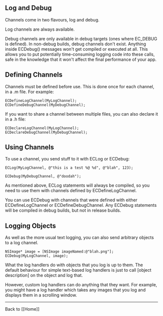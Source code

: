 Log and Debug
-------------

Channels come in two flavours, log and debug.

Log channels are always available. 

Debug channels are only available in debug targets (ones where EC_DEBUG is defined). In non-debug builds, debug channels don't exist. Anything inside ECDebug() messages won't get compiled or executed at all. This allows you to put potentially time-consuming logging code into these calls, safe in the knowledge that it won't affect the final performance of your app.

Defining Channels
-----------------

Channels must be defined before use. This is done once for each channel, in a .m file. For example:

    ECDefineLogChannel(MyLogChannel);
    ECDefineDebugChannel(MyDebugChannel);

If you want to share a channel between multiple files, you can also declare it in a .h file:

    ECDeclareLogChannel(MyLogChannel);
    ECDeclareDebugChannel(MyDebugChannel);

Using Channels
--------------

To use a channel, you send stuff to it with ECLog or ECDebug:

    ECLog(MyLogChannel, @"this is a test %@ %d", @"blah", 123);

    ECDebug(MyDebugChannel, @"doodah");

As mentioned above, ECLog statements will always be compiled, so you need to use them with channels defined by ECDefineLogChannel.

You can use ECDebug with channels that were defined with either ECDefineLogChannel or ECDefineDebugChannel. Any ECDebug statements will be compiled in debug builds, but not in release builds.

Logging Objects
---------------

As well as the more usual text logging, you can also send arbitrary objects to a log channel.

    NSImage* image = [NSImage imageNamed:@"blah.png"];
    ECDebug(MyLogChannel, image);

What the log handlers do with objects that you log is up to them. The default behaviour for simple text-based log handlers is just to call [object description] on the object and log that. 

However, custom log handlers can do anything that they want. For example, you might have a log handler which takes any images that you log and displays them in a scrolling window.

----

Back to [[Home]]
